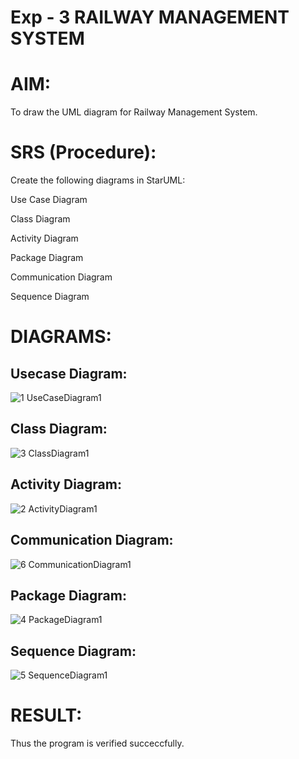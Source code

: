 # Exp - 3 RAILWAY MANAGEMENT SYSTEM

# AIM:

To draw the UML diagram for Railway Management System.

# SRS (Procedure):

Create the following diagrams in StarUML:

Use Case Diagram

Class Diagram

Activity Diagram

Package Diagram

Communication Diagram

Sequence Diagram
# DIAGRAMS:


## Usecase Diagram:

![1 UseCaseDiagram1](https://github.com/user-attachments/assets/dac6a57d-2045-4fee-a823-68ce7ea7f765)


## Class Diagram:

![3 ClassDiagram1](https://github.com/user-attachments/assets/bd3a9ec9-d8a7-4a2d-873e-bc64ecac0ad8)

## Activity Diagram:

![2 ActivityDiagram1](https://github.com/user-attachments/assets/0e8258d7-abbc-4ccc-b95f-2ad0696db746)

## Communication Diagram:

![6 CommunicationDiagram1](https://github.com/user-attachments/assets/63c2779b-e64d-49f5-88c3-df29a1622d46)

## Package Diagram:

![4 PackageDiagram1](https://github.com/user-attachments/assets/180f3314-fc03-44c3-87e1-58ed3e0ca619)

## Sequence Diagram:

![5 SequenceDiagram1](https://github.com/user-attachments/assets/85bbc006-72d1-4ae4-9116-d931cc3fc1ee)

# RESULT:
Thus the program is verified succeccfully.
